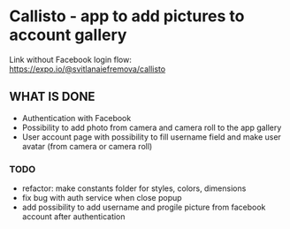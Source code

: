 # Callisto - app to add pictures to account gallery

Link without Facebook login flow: https://expo.io/@svitlanaiefremova/callisto

## WHAT IS DONE

- Authentication with Facebook
- Possibility to add photo from camera and camera roll to the app gallery
- User account page with possibility to fill username field and make user avatar (from camera or camera roll)

### TODO

 - refactor: make constants folder for styles, colors, dimensions
 - fix bug with auth service when close popup
 - add possibility to add username and progile picture from facebook account after authentication
